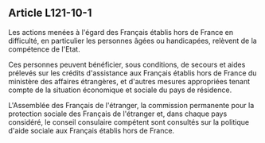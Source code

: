 ## Article L121-10-1

Les actions menées à l'égard des Français établis hors de France en difficulté, en particulier les personnes
âgées ou handicapées, relèvent de la compétence de l'Etat.

Ces personnes peuvent bénéficier, sous conditions, de secours et aides prélevés sur les crédits d'assistance
aux Français établis hors de France du ministère des affaires étrangères, et d'autres mesures appropriées
tenant compte de la situation économique et sociale du pays de résidence.

L'Assemblée des Français de l'étranger, la commission permanente pour la protection sociale des Français
de l'étranger et, dans chaque pays considéré, le conseil consulaire compétent sont consultés sur la politique
d'aide sociale aux Français établis hors de France.

